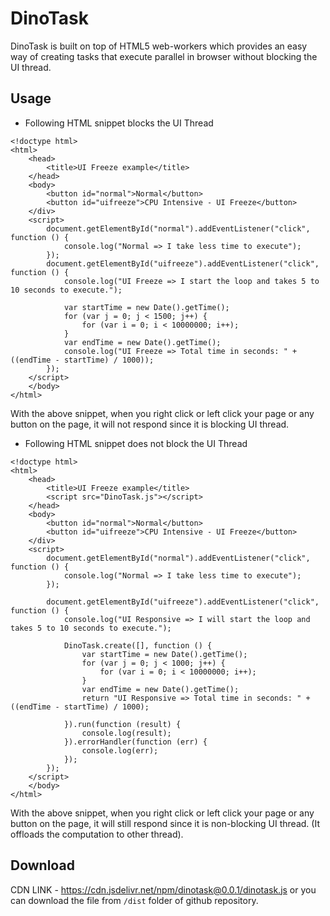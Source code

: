 # DinoTask
DinoTask is built on top of HTML5 web-workers which provides an easy way of creating tasks that execute parallel in browser without blocking the UI thread.

## Usage
* Following HTML snippet blocks the UI Thread
```
<!doctype html>
<html>
    <head>
        <title>UI Freeze example</title>
    </head>
    <body>
        <button id="normal">Normal</button>
        <button id="uifreeze">CPU Intensive - UI Freeze</button>
    </div>
    <script>
        document.getElementById("normal").addEventListener("click", function () {
            console.log("Normal => I take less time to execute");
        });
        document.getElementById("uifreeze").addEventListener("click", function () {
            console.log("UI Freeze => I start the loop and takes 5 to 10 seconds to execute.");

            var startTime = new Date().getTime();
            for (var j = 0; j < 1500; j++) {
                for (var i = 0; i < 10000000; i++);
            }
            var endTime = new Date().getTime();
            console.log("UI Freeze => Total time in seconds: " + ((endTime - startTime) / 1000));
        });
    </script>
    </body>
</html>
```
With the above snippet, when you right click or left click your page or any button on the page, it will not respond since it is blocking UI thread.

* Following HTML snippet does not block the UI Thread
```
<!doctype html>
<html>
    <head>
        <title>UI Freeze example</title>
        <script src="DinoTask.js"></script>
    </head>
    <body>
        <button id="normal">Normal</button>
        <button id="uifreeze">CPU Intensive - UI Freeze</button>
    </div>
    <script>
        document.getElementById("normal").addEventListener("click", function () {
            console.log("Normal => I take less time to execute");
        });

        document.getElementById("uifreeze").addEventListener("click", function () {
            console.log("UI Responsive => I will start the loop and takes 5 to 10 seconds to execute.");

            DinoTask.create([], function () {
                var startTime = new Date().getTime();
                for (var j = 0; j < 1000; j++) {
                    for (var i = 0; i < 10000000; i++);
                }
                var endTime = new Date().getTime();
                return "UI Responsive => Total time in seconds: " + ((endTime - startTime) / 1000);

            }).run(function (result) {
                console.log(result);
            }).errorHandler(function (err) {
                console.log(err);
            });
        });
    </script>
    </body>
</html>
```
With the above snippet, when you right click or left click your page or any button on the page, it will still respond since it is non-blocking UI thread. (It offloads the computation to other thread).

## Download
CDN LINK - https://cdn.jsdelivr.net/npm/dinotask@0.0.1/dinotask.js
or you can download the file from `/dist` folder of github repository.
